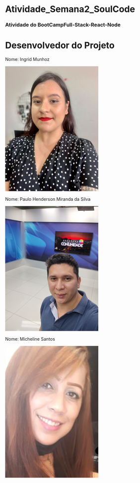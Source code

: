# Atividade_Semana2_SoulCode
### Atividade do BootCampFull-Stack-React-Node

<h1>Desenvolvedor do Projeto</h1>


<p>Nome: Ingrid Munhoz</p>
<img src="styles/img/ingrid01.jpg" alt="Ingrid" style="width: 300px;">

<p>Nome: Paulo Henderson Miranda da Silva</p>
<img src="styles/img/Paulo.jpg" alt="Paulo" style="width: 300px;">

<p>Nome: Micheline Santos </p>
<img src="styles/img/Micheline.png" alt="Micheline" style="width: 300px;">
